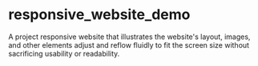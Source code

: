 # responsive_website_demo
A project responsive website that illustrates the website's layout, images, and other elements adjust and reflow fluidly to fit the screen size without sacrificing usability or readability.
